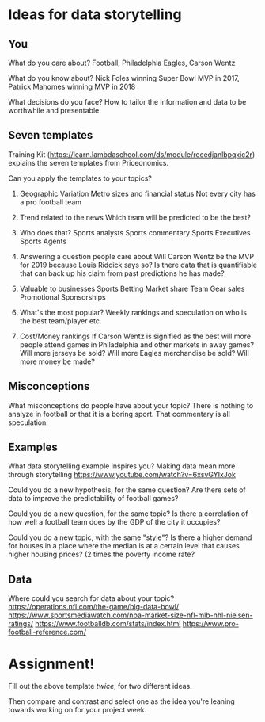 # Ideas for data storytelling

## You

What do you care about?
Football, Philadelphia Eagles, Carson Wentz

What do you know about?
Nick Foles winning Super Bowl MVP in 2017, Patrick Mahomes winning MVP in 2018

What decisions do you face?
How to tailor the information and data to be worthwhile and presentable

## Seven templates

Training Kit (https://learn.lambdaschool.com/ds/module/recedjanlbpqxic2r) explains the seven templates from Priceonomics.

Can you apply the templates to your topics? 

1. Geographic Variation
Metro sizes and financial status
Not every city has a pro football team
2. Trend related to the news
Which team will be predicted to be the best?

3. Who does that?
Sports analysts
Sports commentary
Sports Executives
Sports Agents
4. Answering a question people care about
Will Carson Wentz be the MVP for 2019 because Louis Riddick says so?
Is there data that is quantifiable that can back up his claim from past predictions he has made?

5. Valuable to businesses
Sports Betting
Market share
Team Gear sales
Promotional Sponsorships

6. What's the most popular?
Weekly rankings and speculation on who is the best team/player etc.

7. Cost/Money rankings
If Carson Wentz is signified as the best will more people attend games in Philadelphia and other markets in away games?
Will more jerseys be sold?
Will more Eagles merchandise be sold?
Will more money be made?

## Misconceptions

What misconceptions do people have about your topic?
There is nothing to analyze in football or that it is a boring sport.
That commentary is all speculation.

## Examples

What data storytelling example inspires you?
Making data mean more through storytelling
https://www.youtube.com/watch?v=6xsvGYIxJok

Could you do a new hypothesis, for the same question?
Are there sets of data to improve the predictability of football games?

Could you do a new question, for the same topic?
Is there a correlation of how well a football team does by the GDP of the city it occupies?

Could you do a new topic, with the same "style"?
Is there a higher demand for houses in a place where the median is at a certain level that causes higher housing prices? (2 times the poverty income rate?

## Data

Where could you search for data about your topic?
https://operations.nfl.com/the-game/big-data-bowl/
https://www.sportsmediawatch.com/nba-market-size-nfl-mlb-nhl-nielsen-ratings/
https://www.footballdb.com/stats/index.html
https://www.pro-football-reference.com/

# Assignment!

Fill out the above template *twice*, for two different ideas.

Then compare and contrast and select one as the idea you're leaning towards
working on for your project week.


